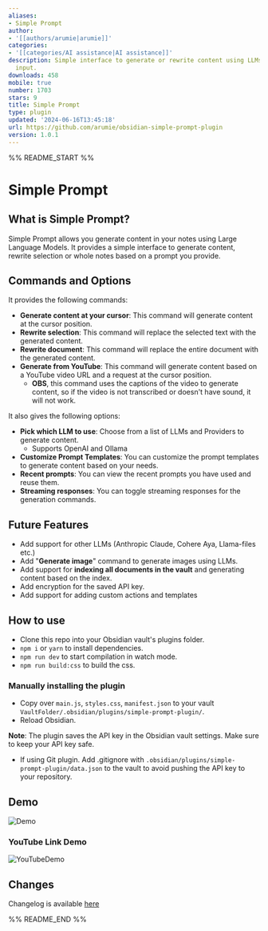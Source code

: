 ```yaml
---
aliases:
- Simple Prompt
author:
- '[[authors/arumie|arumie]]'
categories:
- '[[categories/AI assistance|AI assistance]]'
description: Simple interface to generate or rewrite content using LLMs based on user
  input.
downloads: 458
mobile: true
number: 1703
stars: 9
title: Simple Prompt
type: plugin
updated: '2024-06-16T13:45:18'
url: https://github.com/arumie/obsidian-simple-prompt-plugin
version: 1.0.1
---
```


%% README_START %%

# Simple Prompt

## What is Simple Prompt?

Simple Prompt allows you generate content in your notes using Large Language Models.
It provides a simple interface to generate content, rewrite selection or whole notes based on a prompt you provide.

## Commands and Options

It provides the following commands:

-   **Generate content at your cursor**: This command will generate content at the cursor position.
-   **Rewrite selection**: This command will replace the selected text with the generated content.
-   **Rewrite document**: This command will replace the entire document with the generated content.
-   **Generate from YouTube**: This command will generate content based on a YouTube video URL and a request at the cursor position.
    -   **OBS**, this command uses the captions of the video to generate content, so if the video is not transcribed or doesn't have sound, it will not work.

It also gives the following options:

-   **Pick which LLM to use**: Choose from a list of LLMs and Providers to generate content.
    -   Supports OpenAI and Ollama
-   **Customize Prompt Templates**: You can customize the prompt templates to generate content based on your needs.
-   **Recent prompts**: You can view the recent prompts you have used and reuse them.
-   **Streaming responses**: You can toggle streaming responses for the generation commands.

## Future Features

-   Add support for other LLMs (Anthropic Claude, Cohere Aya, Llama-files etc.)
-   Add "**Generate image**" command to generate images using LLMs.
-   Add support for **indexing all documents in the vault** and generating content based on the index.
-   Add encryption for the saved API key.
-   Add support for adding custom actions and templates

## How to use

-   Clone this repo into your Obsidian vault's plugins folder.
-   `npm i` or `yarn` to install dependencies.
-   `npm run dev` to start compilation in watch mode.
-   `npm run build:css` to build the css.

### Manually installing the plugin

-   Copy over `main.js`, `styles.css`, `manifest.json` to your vault `VaultFolder/.obsidian/plugins/simple-prompt-plugin/`.
-   Reload Obsidian.

**Note**: The plugin saves the API key in the Obsidian vault settings. Make sure to keep your API key safe.

-   If using Git plugin. Add .gitignore with `.obsidian/plugins/simple-prompt-plugin/data.json` to the vault to avoid pushing the API key to your repository.

## Demo

![Demo](https://raw.githubusercontent.com/arumie/obsidian-simple-prompt-plugin/HEAD/assets/SimplePromptDocument3.gif)

### YouTube Link Demo

![YouTubeDemo](https://raw.githubusercontent.com/arumie/obsidian-simple-prompt-plugin/HEAD/assets/YouTubeDemo.gif)

## Changes

Changelog is available [here](https://github.com/arumie/obsidian-simple-prompt-plugin/blob/main/CHANGELOG.md)


%% README_END %%